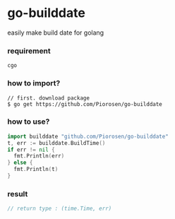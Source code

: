 # go-builddate
easily make build date for golang 

### requirement
```
cgo
```

### how to import?
```shell
// first. download package
$ go get https://github.com/Piorosen/go-builddate
```
### how to use?
```go
import builddate "github.com/Piorosen/go-builddate"
t, err := builddate.BuildTime()
if err != nil { 
  fmt.Println(err)
} else { 
  fmt.Println(t)
}
```
### result 
```go
// return type : (time.Time, err)
```
